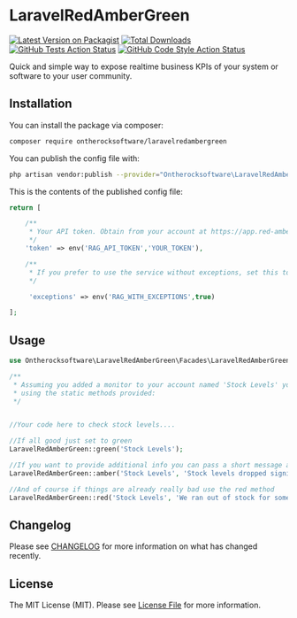# LaravelRedAmberGreen

[![Latest Version on Packagist][ico-version]][link-packagist]
[![Total Downloads][ico-downloads]][link-downloads]
[![GitHub Tests Action Status](https://img.shields.io/github/workflow/status/otrsw/laravelredambergreen/run-tests?label=tests)](https://github.com/otrsw/laravelredambergreen/actions?query=workflow%3Arun-tests+branch%3Amaster)
[![GitHub Code Style Action Status](https://img.shields.io/github/workflow/status/otrsw/laravelredambergreen/Check%20&%20fix%20styling?label=code%20style)](https://github.com/otrsw/laravelredambergreen/actions?query=workflow%3A"Check+%26+fix+styling"+branch%3Amaster)


Quick and simple way to expose realtime business KPIs of your system or software to your user community.

## Installation

You can install the package via composer:

```bash
composer require ontherocksoftware/laravelredambergreen
```

You can publish the config file with:
```bash
php artisan vendor:publish --provider="Ontherocksoftware\LaravelRedAmberGreen\LaravelRedAmberGreenServiceProvider"
```

This is the contents of the published config file:

```php
return [

    /**
     * Your API token. Obtain from your account at https://app.red-amber.green/
     */
    'token' => env('RAG_API_TOKEN','YOUR_TOKEN'),

    /**
     * If you prefer to use the service without exceptions, set this to false
     */

     'exceptions' => env('RAG_WITH_EXCEPTIONS',true)

];
```

## Usage

```php
use Ontherocksoftware\LaravelRedAmberGreen\Facades\LaravelRedAmberGreen;

/**
 * Assuming you added a monitor to your account named 'Stock Levels' you can interact with that monitor 
 * using the static methods provided:
 */ 


//Your code here to check stock levels....

//If all good just set to green
LaravelRedAmberGreen::green('Stock Levels');

//If you want to provide additional info you can pass a short message and a link to more in depth info
LaravelRedAmberGreen::amber('Stock Levels', 'Stock levels dropped significantly in the last 24 hours', 'https://www.mysystem.com/dashboard/stocklevels');

//And of course if things are already really bad use the red method
LaravelRedAmberGreen::red('Stock Levels', 'We ran out of stock for some products', 'https://www.mysystem.com/dashboard/outofstock');

```

## Changelog

Please see [CHANGELOG](CHANGELOG.md) for more information on what has changed recently.

## License

The MIT License (MIT). Please see [License File](LICENSE.md) for more information.

[ico-version]: https://img.shields.io/packagist/v/ontherocksoftware/laravelredambergreen.svg?style=flat-square
[ico-downloads]: https://img.shields.io/packagist/dt/ontherocksoftware/laravelredambergreen.svg?style=flat-square
[ico-travis]: https://img.shields.io/travis/ontherocksoftware/laravelredambergreen/master.svg?style=flat-square
[ico-styleci]: https://styleci.io/repos/12345678/shield

[link-packagist]: https://packagist.org/packages/ontherocksoftware/laravelredambergreen
[link-downloads]: https://packagist.org/packages/ontherocksoftware/laravelredambergreen
[link-travis]: https://travis-ci.org/ontherocksoftware/laravelredambergreen
[link-styleci]: https://styleci.io/repos/12345678
[link-author]: https://github.com/ontherocksoftware
[link-contributors]: ../../contributors
